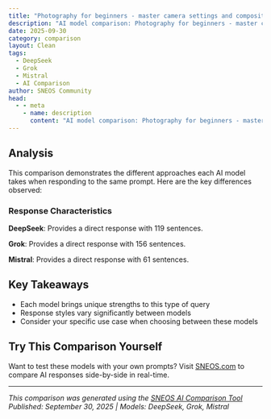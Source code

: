 ```yaml
---
title: "Photography for beginners - master camera settings and composition"
description: "AI model comparison: Photography for beginners - master camera settings and composition..."
date: 2025-09-30
category: comparison
layout: Clean
tags:
  - DeepSeek
  - Grok
  - Mistral
  - AI Comparison
author: SNEOS Community
head:
  - - meta
    - name: description
      content: "AI model comparison: Photography for beginners - master camera settings and composition..."
---
```


<ChatComparison
  title="Photography for beginners - master camera settings and composition"
  prompt="Photography for beginners - master camera settings and composition"
  :responses='{"DeepSeek": "Of course! Welcome to the incredible world of photography! This guide will break down the two most important pillars for beginners: **Mastering Your Camera Settings** (the technical side) and **Understanding Composition** (the artistic side).\n\nThink of it this way: Your camera settings help you capture a technically good image (sharp, well-lit), while composition helps you create a *compelling* image that people want to look at.\n\n---\n\n### Part 1: Master the Camera Settings - The Exposure Triangle\n\nForget \u0022Auto\u0022 mode. The goal is to understand and use **Aperture Priority (A/Av)**, **Shutter Priority (S/Tv)**, and eventually **Manual (M)** mode. Everything revolves around the \u0022Exposure Triangle\u0022: **Aperture, Shutter Speed, and ISO**. These three work together to control the light hitting your camera\u0027s sensor.\n\n#### 1. Aperture (The f-stop, e.g., f/1.8, f/8, f/16)\n\n* **What it is:** The size of the opening in your lens. Think of it as the pupil of an eye.\n* **What it controls:**\n * **Brightness:** A larger opening (e.g., f/1.8) lets in more light, making the image brighter. A smaller opening (e.g., f/16) lets in less light.\n * **Depth of Field:** This is its most creative effect.\n\n| Aperture Setting | Light Entering | Depth of Field (What\u0027s in Focus) | Best For |\n| :--- | :--- | :--- | :--- |\n| **Low f-number** (e.g., f/1.8, f/2.8) | **Lots** of Light | **Shallow** (Blurry Background - \u0022Bokeh\u0022) | Portraits, isolating a subject |\n| **High f-number** (e.g., f/11, f/16) | **Little** Light | **Deep** (Everything is Sharp) | Landscapes, architecture |\n\n**Beginner Tip:** Use **Aperture Priority (A/Av)** mode. You set the aperture, and the camera picks the shutter speed. Want a blurry background for a flower? Choose a low f-number like f/2.8. Want a sharp landscape? Choose a high f-number like f/11.\n\n---\n\n#### 2. Shutter Speed (e.g., 1/500s, 1/60s, 5\u0022)\n\n* **What it is:** How long the camera\u0027s shutter is open, exposing the sensor to light.\n* **What it controls:**\n * **Brightness:** A longer shutter speed (e.g., 5 seconds) lets in more light. A faster shutter speed (e.g., 1/1000s) lets in less.\n * **Motion Blur / Freezing Motion:** This is its creative effect.\n\n| Shutter Speed | Light Entering | Effect on Motion | Best For |\n| :--- | :--- | :--- | :--- |\n| **Fast** (e.g., 1/1000s, 1/500s) | **Little** Light | **Freezes** Motion | Sports, wildlife, splashing water |\n| **Slow** (e.g., 1/30s, 1s, 10s) | **Lots** of Light | **Creates** Motion Blur | Light trails, silky waterfalls, night photography |\n\n**Beginner Tip:** Use **Shutter Priority (S/Tv)** mode for moving subjects. You set the shutter speed, and the camera picks the aperture. To freeze a running child, use a fast speed like 1/500s. To blur a waterfall, use a slow speed (1/2 second or more) with a tripod.\n\n**Handheld Rule:** To avoid camera shake, your shutter speed should generally be faster than **1 / (your lens\u0027s focal length)**. So, for a 50mm lens, use 1/60s or faster.\n\n---\n\n#### 3. ISO (e.g., 100, 400, 3200)\n\n* **What it is:** The sensitivity of your camera\u0027s sensor to light.\n* **What it controls:**\n * **Brightness:** A higher ISO number (e.g., 1600) makes the sensor more sensitive, brightening the image. A lower ISO (e.g., 100) makes it less sensitive.\n * **Image Noise/Grain:** This is the trade-off.\n\n| ISO Setting | Brightness | Image Quality | Best For |\n| :--- | :--- | :--- | :--- |\n| **Low ISO** (100, 200) | Less Bright | **Clean \u0026 Sharp** | Bright, sunny days |\n| **High ISO** (1600, 3200\u002B) | More Bright | **Grainy/Noisy** | Indoor sports, night photography |\n\n**Beginner Tip:** Keep your ISO as low as possible (e.g., ISO 100-400) for the cleanest image. Only increase it when you can\u0027t brighten the image enough with Aperture and Shutter Speed alone.\n\n---\n\n### Part 2: Master Composition - The Art of Arrangement\n\nComposition is how you arrange the elements within your frame to create a visually pleasing and engaging photograph.\n\n#### 1. The Rule of Thirds\nThis is the most famous rule for a reason. Imagine your frame is divided by two horizontal and two vertical lines, creating nine equal boxes.\n\n* **How to use it:** Place your main subject along these lines or at the points where they intersect. Most cameras have a grid overlay you can turn on.\n* **Why it works:** It creates tension, energy, and interest that a perfectly centered subject often lacks.\n\n#### 2. Leading Lines\nUse natural or man-made lines to guide the viewer\u0027s eye *into* the photograph and towards your main subject.\n\n* **Examples:** Roads, pathways, rivers, fences, a row of trees, or even a gaze.\n\n#### 3. Frame Within a Frame\nUse elements in the foreground to create a \u0022frame\u0022 around your main subject. This adds depth and focuses the viewer\u0027s attention.\n\n* **Examples:** A window, an archway, overhanging tree branches, or a tunnel.\n\n#### 4. Fill the Frame \u0026 Negative Space\nThese are two sides of the same coin, and both are powerful.\n\n* **Fill the Frame:** Get close to your subject! Eliminate distracting backgrounds and let the subject\u0027s details tell the story. Great for portraits and street photography.\n* **Negative Space:** Use a large, simple, and empty area (like a clear sky, a blank wall, or blurred background) to isolate your subject. This creates a minimalist, powerful image and emphasizes your subject.\n\n#### 5. Look for Symmetry and Patterns\nHumans are naturally drawn to symmetry and repeating patterns. They are visually satisfying and can create very striking images. Breaking the pattern can also be a powerful way to create a focal point.\n\n#### 6. Change Your Perspective\nDon\u0027t just shoot from eye level! This is one of the easiest ways to make your photos stand out.\n\n* **Get Low:** Shoot from a worm\u0027s-eye view. It can make subjects look grand and powerful.\n* **Get High:** Shoot from a bird\u0027s-eye view. Great for food photography, crowds, and showing patterns.\n* **Shoot from an Angle:** Tilt your camera for a dynamic, energetic feel.\n\n---\n\n### Your Beginner\u0027s Action Plan\n\n1. **Get Off Auto Mode:** Today, switch your camera to **Aperture Priority (A/Av)**. Play with the f-stop and see how it changes the background.\n2. **Practice the Triangle:** Go to one location and take three photos of the same subject:\n * One controlling depth of field with Aperture.\n * One freezing motion with a fast Shutter Speed.\n * One blurring motion with a slow Shutter Speed (use a wall or tripod to steady the camera).\n3. **Turn on the Grid:** Enable the Rule of Thirds grid in your camera\u0027s viewfinder or screen. Use it for every shot for a week.\n4. **Walk Around a Block:** As a project, walk around a single city block and challenge yourself to find examples of all the composition techniques listed above.\n\nPhotography is a journey of continuous learning. Master these fundamentals, and you\u0027ll have a solid foundation to build upon. Most importantly, **go out and shoot!** Have fun", "Grok": "Photography is a skill that blends technical know-how with creative vision. For beginners, mastering camera settings and composition is the foundation for taking great photos. This guide will break down the essentials in a clear, actionable way to help you get started.\n\n---\n\n### Part 1: Mastering Camera Settings\nUnderstanding your camera\u2019s settings allows you to control how your photos look. Most cameras (DSLRs, mirrorless, or even advanced point-and-shoots) have similar fundamental controls. Let\u2019s focus on the key settings:\n\n#### 1. The Exposure Triangle\nExposure determines how bright or dark your photo is, and it\u2019s controlled by three elements: Aperture, Shutter Speed, and ISO. Balancing these is crucial.\n\n- **Aperture**: Controls the size of the lens opening, affecting how much light enters and the depth of field (how much of the image is in focus).\n - Measured in f-stops (e.g., f/2.8, f/8). A lower number (e.g., f/2.8) = wider opening, more light, shallow depth of field (blurry background). A higher number (e.g., f/16) = smaller opening, less light, deeper depth of field (more in focus).\n - Use: Wide aperture for portraits (blurry background); narrow aperture for landscapes (everything sharp).\n- **Shutter Speed**: Determines how long the camera\u2019s sensor is exposed to light.\n - Measured in seconds or fractions (e.g., 1/1000, 1 second). Fast shutter speed (1/1000) freezes motion; slow shutter speed (1 second) blurs motion.\n - Use: Fast for sports or action; slow for light trails or long exposures (use a tripod to avoid camera shake).\n- **ISO**: Controls the camera sensor\u2019s sensitivity to light.\n - Low ISO (e.g., 100) = less sensitivity, less noise (grain), ideal for bright conditions. High ISO (e.g., 3200) = more sensitivity, more noise, useful in low light.\n - Use: Keep ISO low when possible; increase only if aperture and shutter speed can\u2019t provide enough light.\n\n**Tip**: Start with your camera in Manual (M) mode to experiment with these settings, or use Aperture Priority (A/Av) or Shutter Priority (S/Tv) to let the camera handle one setting while you control the others.\n\n#### 2. Focus Modes\nGetting your subject sharp is essential.\n- **Autofocus (AF)**: Let the camera choose the focus point (good for beginners). Switch to single-point AF for more control over what\u2019s in focus.\n- **Manual Focus (MF)**: Use when autofocus struggles (e.g., low light or macro shots).\n- **Focus Areas**: Use continuous autofocus (AF-C) for moving subjects and single-shot autofocus (AF-S) for still subjects.\n\n#### 3. White Balance (WB)\nThis adjusts the color temperature of your photo to match the lighting.\n- Options: Auto (AWB), Daylight, Cloudy, Tungsten, etc.\n- Use: Set WB manually if colors look off (e.g., indoor lighting can make photos yellowish). Shooting in RAW format lets you adjust WB later without quality loss.\n\n#### 4. Metering Mode\nThis determines how the camera measures light to set exposure.\n- **Evaluative/Matrix**: Measures the whole scene (good default for beginners).\n- **Spot**: Measures a small area (useful for tricky lighting, like a backlit subject).\n- **Center-Weighted**: Focuses on the center of the frame.\n- Use: Start with Evaluative; switch to Spot if your subject\u2019s exposure is inconsistent.\n\n#### 5. Shooting Modes\n- **Manual (M)**: Full control over settings (best for learning).\n- **Aperture Priority (A/Av)**: You set aperture; camera sets shutter speed.\n- **Shutter Priority (S/Tv)**: You set shutter speed; camera sets aperture.\n- **Program (P)**: Camera chooses both, but you can override some settings.\n- Use: Experiment with these to understand how settings interact.\n\n**Practice Tip**: Take a photo in Auto mode, note the settings (aperture, shutter speed, ISO), then switch to Manual and replicate them. Adjust one setting at a time to see the effect.\n\n---\n\n### Part 2: Mastering Composition\nComposition is about arranging elements in your frame to create a visually appealing image. Even with perfect settings, poor composition can ruin a shot. Here are the key principles:\n\n#### 1. Rule of Thirds\n- Imagine your frame divided into a 3x3 grid. Place your subject or key elements along the lines or at the intersections, not in the center.\n- Why: It creates balance and draws the viewer\u2019s eye naturally.\n- Use: Enable the grid overlay on your camera or phone to help align shots. Break this rule for symmetrical subjects or creative impact.\n\n#### 2. Leading Lines\n- Use natural lines (roads, fences, rivers) to guide the viewer\u2019s eye toward the subject or through the image.\n- Use: Look for lines in your environment to add depth and draw attention. Position yourself so lines lead to your focal point.\n\n#### 3. Framing\n- Use elements like windows, arches, or branches to frame your subject, adding context and focus.\n- Use: Look for natural frames around your subject to create a \u201Cpicture within a picture\u201D effect.\n\n#### 4. Simplify the Scene\n- Avoid clutter. Focus on one main subject and remove distractions from the background.\n- Use: Get closer, change your angle, or use a wide aperture (low f-stop) to blur the background.\n\n#### 5. Perspective and Angles\n- Don\u2019t just shoot at eye level. Experiment with high angles (shoot down), low angles (shoot up), or side profiles for unique perspectives.\n- Use: Crouch, climb, or tilt your camera to capture a fresh viewpoint. For example, shoot a child or pet from their eye level for intimacy.\n\n#### 6. Negative Space\n- Leave empty space around your subject to emphasize it and create a minimalist look.\n- Use: Great for portraits or product shots where the subject needs to stand out.\n\n#### 7. Balance and Symmetry\n- Balance the visual weight of elements in your frame. If one side has a large subject, balance it with smaller elements on the other.\n- Symmetry (e.g., reflections, architecture) can be striking when centered.\n- Use: Look for reflections in water or patterns in buildings for symmetry; balance busy scenes with empty areas.\n\n#### 8. Color and Contrast\n- Use contrasting colors (e.g., red against green) or light and dark tones to make elements pop.\n- Use: Seek complementary colors or shoot during golden hour (sunrise/sunset) for warm, soft light.\n\n**Practice Tip**: Pick one composition rule per photoshoot and focus on it. For example, spend a day shooting only with the Rule of Thirds in mind.\n\n---\n\n### Part 3: Practical Tips for Beginners\n1. **Start with What You Have**: You don\u2019t need an expensive camera. Even a smartphone can teach you composition and basic settings (many have manual modes now).\n2. **Shoot in RAW**: If your camera supports it, RAW files store more data, giving you flexibility to edit exposure and colors later without losing quality.\n3. **Use Natural Light**: Early morning or late afternoon light is soft and flattering. Avoid harsh midday sun, which casts hard shadows.\n4. **Practice Daily**: Take your camera everywhere. Shoot mundane subjects (a cup, a tree) to experiment with settings and angles.\n5. **Review and Learn**: After each shoot, analyze your photos. What worked? What didn\u2019t? Check the settings (most cameras show metadata) to understand why.\n6. **Invest in a Tripod**: Essential for long exposures or self-portraits. Even a cheap one helps.\n7. **Learn Basic Editing**: Tools like Lightroom or free apps (Snapseed, VSCO) can enhance your shots. Start with exposure, contrast, and cropping.\n\n---\n\n### Part 4: Suggested Exercises\n1. **Exposure Triangle Challenge**: Pick a subject and shoot it with different combinations of aperture, shutter speed, and ISO. Compare how each affects brightness, blur, and noise.\n2. **Rule of Thirds Walk**: Go for a walk and compose every shot using the Rule of Thirds. Place subjects off-center and see how it changes the feel.\n3. **One Subject, Many Angles**: Pick one object and photograph it from 10 different angles (above, below, close, far). Notice how perspective shifts the story.\n4. **Light Play**: Shoot the same scene at different times of day to see how light changes mood and shadows.\n\n---\n\n### Part 5: Gear for Beginners\n- **Camera**: Start with an entry-level DSLR (e.g., Canon EOS Rebel series, Nikon D3500) or mirrorless (e.g., Sony Alpha a6000). Budget options are fine.\n- **Lens**: A 50mm f/1.8 prime lens (\u201Cnifty fifty\u201D) is affordable, versatile, and great for portraits with blurry backgrounds. Or stick with the kit lens (usually 18-55mm) for flexibility.\n- **Extras**: A tripod, extra battery, and memory card are useful. Skip fancy filters or expensive gear until you\u2019ve mastered the basics.\n\n---\n\n### Final Thoughts\nPhotography is a journey of experimentation and observation. Master your camera settings by understanding the exposure triangle and practicing in different lighting conditions. Hone composition by applying rules like the Rule of Thirds and seeking unique perspectives. Over time, you\u2019ll develop an eye for what works and when to break the rules for creative effect. Keep shooting, reviewing, and learning\u2014every photo teaches you something new.\n\nIf you have a specific camera model or genre (portraits, landscapes, etc.) in mind, let me know", "Mistral": "Certainly! Getting started with photography can be both exciting and a bit overwhelming, but mastering the basics of camera settings and composition will set you on the right path. Here\u2019s a comprehensive guide to help you get started:\n\n### Camera Settings\n\n1. **Exposure Triangle**:\n - **ISO**: Controls the sensitivity of your camera\u2019s sensor to light. Higher ISO values make the sensor more sensitive, which is useful in low-light conditions but can introduce noise.\n - **Shutter Speed**: Determines how long the camera\u2019s sensor is exposed to light. Faster shutter speeds freeze motion, while slower speeds allow for motion blur.\n - **Aperture**: Controls the size of the lens opening, which affects the amount of light reaching the sensor and the depth of field (how much of the scene is in focus).\n\n2. **Shooting Modes**:\n - **Auto**: The camera controls all settings.\n - **Program (P)**: The camera controls both aperture and shutter speed, but you can adjust other settings.\n - **Aperture Priority (A or Av)**: You set the aperture, and the camera automatically sets the shutter speed.\n - **Shutter Priority (S or Tv)**: You set the shutter speed, and the camera automatically sets the aperture.\n - **Manual (M)**: You control both aperture and shutter speed.\n\n3. **Focus Modes**:\n - **Autofocus (AF)**: The camera automatically focuses on the subject.\n - **Manual Focus (MF)**: You manually adjust the focus.\n - **Continuous Autofocus (AF-C or AI Servo)**: The camera continuously adjusts focus, useful for moving subjects.\n - **Single-Shot Autofocus (AF-S or One Shot)**: The camera focuses once and locks the focus.\n\n4. **Metering Modes**:\n - **Evaluative/Matrix**: The camera evaluates the entire scene to determine the best exposure.\n - **Center-Weighted**: The camera prioritizes the center of the frame for exposure.\n - **Spot**: The camera meters a small area in the center of the frame.\n\n5. **White Balance**:\n - Adjusts the color temperature to ensure accurate colors. Options include Auto, Daylight, Cloudy, Shade, Tungsten, Fluorescent, and Custom.\n\n### Composition\n\n1. **Rule of Thirds**:\n - Imagine a grid with two vertical and two horizontal lines dividing the frame into nine equal parts. Place your subject along these lines or at their intersections for a more balanced and interesting composition.\n\n2. **Leading Lines**:\n - Use lines in the scene to draw the viewer\u2019s eye towards the main subject.\n\n3. **Viewpoint**:\n - Experiment with different angles and heights to create unique perspectives.\n\n4. **Symmetry and Patterns**:\n - Look for symmetrical compositions and patterns to create visually appealing images.\n\n5. **Depth**:\n - Include elements in the foreground, middle ground, and background to create a sense of depth.\n\n6. **Framing**:\n - Use natural frames like windows, arches, or trees to frame your subject.\n\n7. **Space**:\n - Leave space in front of a moving subject to create a sense of motion and direction.\n\n8. **Background**:\n - Pay attention to the background to avoid distractions and ensure it complements the subject.\n\n9. **Balance**:\n - Balance the elements in your frame to create a harmonious composition.\n\n10. **Cropping**:\n - Use cropping to improve the composition and focus on the main subject.\n\n### Practical Tips\n\n1. **Practice Regularly**:\n - The more you shoot, the better you\u2019ll understand your camera and improve your skills.\n\n2. **Review Your Photos**:\n - Regularly review your photos to identify what works and what doesn\u2019t.\n\n3. **Learn from Others**:\n - Study the work of other photographers to get inspiration and learn new techniques.\n\n4. **Experiment**:\n - Don\u2019t be afraid to try different settings and compositions to see what works best.\n\n5. **Use a Tripod**:\n - A tripod can help stabilize your camera, especially in low-light conditions or for long exposures.\n\n6. **Post-Processing**:\n - Learn basic editing techniques using software like Adobe Lightroom or Photoshop to enhance your photos.\n\nBy mastering these basics, you\u2019ll be well on your way to taking great photographs. Happy shooting!"}' 
  published-date="22:46"
/>

## Analysis

This comparison demonstrates the different approaches each AI model takes when responding to the same prompt. Here are the key differences observed:

### Response Characteristics

**DeepSeek**: Provides a direct response with 119 sentences. 

**Grok**: Provides a direct response with 156 sentences. 

**Mistral**: Provides a direct response with 61 sentences. 

## Key Takeaways

- Each model brings unique strengths to this type of query
- Response styles vary significantly between models
- Consider your specific use case when choosing between these models

## Try This Comparison Yourself

Want to test these models with your own prompts? Visit [SNEOS.com](https://sneos.com) to compare AI responses side-by-side in real-time.

---

*This comparison was generated using the [SNEOS AI Comparison Tool](https://sneos.com)*
*Published: September 30, 2025 | Models: DeepSeek, Grok, Mistral*
